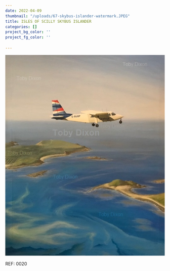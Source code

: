 ```yaml
---
date: 2022-04-09
thumbnail: "/uploads/67-skybus-islander-watermark.JPEG"
title: ISLES OF SCILLY SKYBUS ISLANDER
categories: []
project_bg_color: ''
project_fg_color: ''

---
```

![](/uploads/67-skybus-islander-watermark.JPEG)

REF: 0020